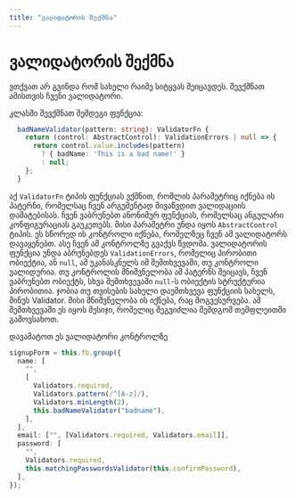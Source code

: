```yaml
---
title: "ვალიდატორის შექმნა"
---
```


# ვალიდატორის შექმნა

ვთქვათ არ გვინდა რომ სახელი რაიმე სიტყვას შეიცავდეს. შევქმნათ ამისთვის
ჩვენი ვალიდატორი.

კლასში შევქმნათ შემდეგი ფუნქცია:

```ts
  badNameValidator(pattern: string): ValidatorFn {
    return (control: AbstractControl): ValidationErrors | null => {
      return control.value.includes(pattern)
        ? { badName: 'This is a bad name!' }
        : null;
    };
  }
```

აქ `ValidatorFn` ტიპის ფუნქციას ვქმნით, რომლის პარამეტრიც იქნება ის პატერნი,
რომელსაც ჩვენ არგუმენტად მივაწვდით ვალიდაციის დამატებისას. ჩვენ ვაბრუნებთ
ანონიმურ ფუნქციას, რომელსაც ანგულარი კონფიგურაციას გაუკეთებს. მისი პარამეტრი
უნდა იყოს `AbstractControl` ტიპის. ეს სწორედ ის კონტროლი იქნება, რომელზეც
ჩვენ ამ ვალიდატორს დავაყენებთ. ასე ჩვენ ამ კონტროლზე გვაქვს წვდომა. ვალიდატორის
ფუნქცია უნდა აბრუნებდეს `ValidationErrors`, რომელიც პირობითი ობიექტია, ან `null`,
ამ უკანასკნელს იმ შემთხვევაში, თუ კონტროლი ვალიდურია.
თუ კონტროლის მნიშვნელობა ამ პატერნს შეიცავს, ჩვენ ვაბრუნებთ ობიექტს, სხვა შემთხვევაში
`null`-ს
ობიექტის სტრუქტურია პირობითია. ჯობია თუ თვისების სახელი
დაემთხვევა ფუნქციის სახელს, მინუს Validator. მისი მნიშვნელობა ის იქნება,
რაც მოგვესურვება. ამ შემთხვევაში ეს იყოს მესიჯი, რომელიც შეგვიძლია შემდგომ
თემფლეითში გამოვსახოთ.

დავამატოთ ეს ვალიდატორი კონტროლზე

```ts
signupForm = this.fb.group({
  name: [
    "",
    [
      Validators.required,
      Validators.pattern(/^[A-z]/),
      Validators.minLength(2),
      this.badNameValidator("badname"),
    ],
  ],
  email: ["", [Validators.required, Validators.email]],
  password: [
    "",
    Validators.required,
    this.matchingPasswordsValidator(this.confirmPassword),
  ],
});
```
